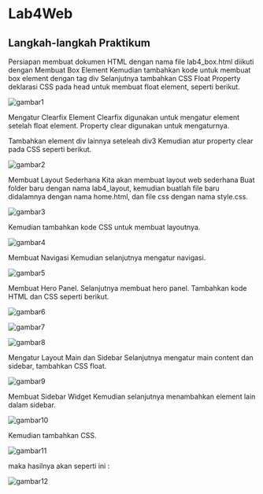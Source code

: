 # Lab4Web

## Langkah-langkah Praktikum
Persiapan membuat dokumen HTML dengan nama file lab4_box.html  diikuti dengan Membuat Box Element
Kemudian tambahkan kode untuk membuat box element dengan tag div Selanjutnya tambahkan CSS Float Property deklarasi CSS pada head untuk membuat float element, seperti berikut.

![gambar1](screenshoot/c1.png)


Mengatur Clearfix Element
Clearfix digunakan untuk mengatur element setelah float element. Property clear digunakan untuk mengaturnya.

Tambahkan element div lainnya seteleah div3 Kemudian atur property clear pada CSS seperti berikut.

![gambar2](screenshoot/c2.png)

Membuat Layout Sederhana
Kita akan membuat layout web sederhana 
Buat folder baru dengan nama lab4_layout, kemudian buatlah file baru didalamnya dengan nama
home.html, dan file css dengan nama style.css.

![gambar3](screenshoot/c3.png)

Kemudian tambahkan kode CSS untuk membuat layoutnya.


![gambar4](screenshoot/c4.png)

Membuat Navigasi
Kemudian selanjutnya mengatur navigasi.

![gambar5](screenshoot/c5.png)

Membuat Hero Panel.
Selanjutnya membuat hero panel. Tambahkan kode HTML dan CSS seperti berikut.

![gambar6](screenshoot/c6.png)

![gambar7](screenshoot/c7.png)

![gambar8](screenshoot/c8.png)


Mengatur Layout Main dan Sidebar
Selanjutnya mengatur main content dan sidebar, tambahkan CSS float.

![gambar9](screenshoot/c10.png)

Membuat Sidebar Widget
Kemudian selanjutnya menambahkan element lain dalam sidebar.

![gambar10](screenshoot/c9.png)

Kemudian tambahkan CSS.

![gambar11](screenshoot/c11.png)

maka hasilnya akan seperti ini :

![gambar12](screenshoot/c12.png)